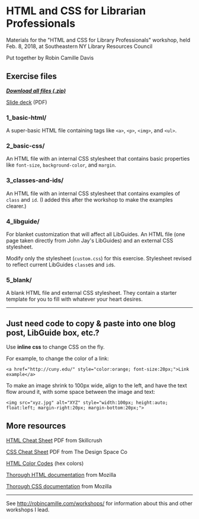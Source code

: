 # HTML and CSS for Librarian Professionals

Materials for the "HTML and CSS for Library Professionals" workshop, held Feb. 8, 2018, at Southeastern NY Library Resources Council 

Put together by Robin Camille Davis

## Exercise files

[***Download all files (.zip)***](https://github.com/robincamille/html-css-for-librarians/archive/master.zip)

[Slide deck](http://www.robincamille.com/assets/html-css-library-professionals.pdf) (PDF)

### 1_basic-html/

A super-basic HTML file containing tags like `<a>`, `<p>`, `<img>`, and `<ul>`. 

### 2_basic-css/

An HTML file with an internal CSS stylesheet that contains basic properties like `font-size`, `background-color`, and `margin`.

### 3_classes-and-ids/

An HTML file with an internal CSS stylesheet that contains examples of `class` and `id`. (I added this after the workshop to make the examples clearer.)


### 4_libguide/ 

For blanket customization that will affect all LibGuides. An HTML file (one page taken directly from John Jay's LibGuides) and an external CSS stylesheet. 

Modify only the stylesheet (`custom.css`) for this exercise. Stylesheet revised to reflect current LibGuides `class`es and `id`s.


### 5_blank/ 

A blank HTML file and external CSS stylesheet. They contain a starter template for you to fill with whatever your heart desires. 

---

## Just need code to copy & paste into one blog post, LibGuide box, etc.? 

Use **inline css** to change CSS on the fly.

For example, to change the color of a link:

`<a href="http://cuny.edu/" style="color:orange; font-size:20px;">Link example</a>`

To make an image shrink to 100px wide, align to the left, and have the text flow around it, with some space between the image and text:

`<img src="xyz.jpg" alt="XYZ" style="width:100px; height:auto; float:left; margin-right:20px; margin-bottom:20px;">`


## More resources

[HTML Cheat Sheet](http://s3.amazonaws.com/media.skillcrush.com/skillcrush/wp-content/uploads/2012/06/HTML-Cheatsheet-Skillcrush.pdf) PDF from Skillcrush

[CSS Cheat Sheet](https://thedesignspace.co/wp-content/uploads/2017/03/CSS-Cheat-Sheet.pdf) PDF from The Design Space Co

[HTML Color Codes](http://htmlcolorcodes.com/) (hex colors)

[Thorough HTML documentation](https://developer.mozilla.org/en-US/docs/Web/HTML) from Mozilla

[Thorough CSS documentation](https://developer.mozilla.org/en-US/docs/Web/CSS) from Mozilla

---

See http://robincamille.com/workshops/ for information about this and other workshops I lead.
